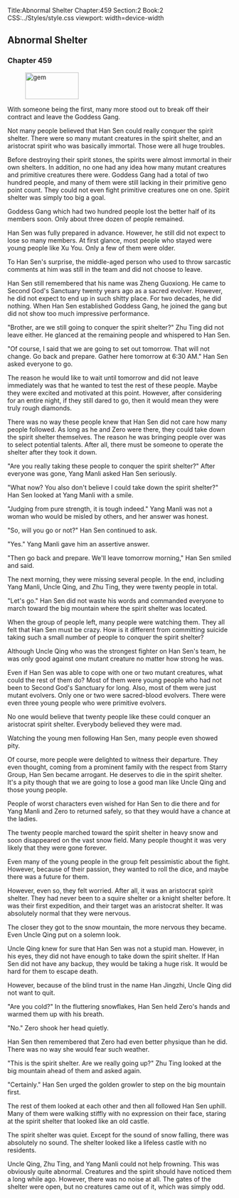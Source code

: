 Title:Abnormal Shelter 
Chapter:459 
Section:2 
Book:2 
CSS:../Styles/style.css 
viewport: width=device-width
  
## Abnormal Shelter
### Chapter 459
  
<figure>
	<img src="../Images/gem.gif" alt="gem" id="gem" width="120" height="60" />
</figure>
  

  
With someone being the first, many more stood out to break off their contract and leave the Goddess Gang.

Not many people believed that Han Sen could really conquer the spirit shelter. There were so many mutant creatures in the spirit shelter, and an aristocrat spirit who was basically immortal. Those were all huge troubles.

Before destroying their spirit stones, the spirits were almost immortal in their own shelters. In addition, no one had any idea how many mutant creatures and primitive creatures there were. Goddess Gang had a total of two hundred people, and many of them were still lacking in their primitive geno point count. They could not even fight primitive creatures one on one. Spirit shelter was simply too big a goal.

Goddess Gang which had two hundred people lost the better half of its members soon. Only about three dozen of people remained.

Han Sen was fully prepared in advance. However, he still did not expect to lose so many members. At first glance, most people who stayed were young people like Xu You. Only a few of them were older.

To Han Sen's surprise, the middle-aged person who used to throw sarcastic comments at him was still in the team and did not choose to leave.

Han Sen still remembered that his name was Zheng Guoxiong. He came to Second God's Sanctuary twenty years ago as a sacred evolver. However, he did not expect to end up in such shitty place. For two decades, he did nothing. When Han Sen established Goddess Gang, he joined the gang but did not show too much impressive performance.

"Brother, are we still going to conquer the spirit shelter?" Zhu Ting did not leave either. He glanced at the remaining people and whispered to Han Sen.

"Of course, I said that we are going to set out tomorrow. That will not change. Go back and prepare. Gather here tomorrow at 6:30 AM." Han Sen asked everyone to go.

The reason he would like to wait until tomorrow and did not leave immediately was that he wanted to test the rest of these people. Maybe they were excited and motivated at this point. However, after considering for an entire night, if they still dared to go, then it would mean they were truly rough diamonds.

There was no way these people knew that Han Sen did not care how many people followed. As long as he and Zero were there, they could take down the spirit shelter themselves. The reason he was bringing people over was to select potential talents. After all, there must be someone to operate the shelter after they took it down.

"Are you really taking these people to conquer the spirit shelter?" After everyone was gone, Yang Manli asked Han Sen seriously.

"What now? You also don't believe I could take down the spirit shelter?" Han Sen looked at Yang Manli with a smile.

"Judging from pure strength, it is tough indeed." Yang Manli was not a woman who would be misled by others, and her answer was honest.

"So, will you go or not?" Han Sen continued to ask.

"Yes." Yang Manli gave him an assertive answer.

"Then go back and prepare. We'll leave tomorrow morning," Han Sen smiled and said.

The next morning, they were missing several people. In the end, including Yang Manli, Uncle Qing, and Zhu Ting, they were twenty people in total.

"Let's go." Han Sen did not waste his words and commanded everyone to march toward the big mountain where the spirit shelter was located.

When the group of people left, many people were watching them. They all felt that Han Sen must be crazy. How is it different from committing suicide taking such a small number of people to conquer the spirit shelter?

Although Uncle Qing who was the strongest fighter on Han Sen's team, he was only good against one mutant creature no matter how strong he was.

Even if Han Sen was able to cope with one or two mutant creatures, what could the rest of them do? Most of them were young people who had not been to Second God's Sanctuary for long. Also, most of them were just mutant evolvers. Only one or two were sacred-blood evolvers. There were even three young people who were primitive evolvers.

No one would believe that twenty people like these could conquer an aristocrat spirit shelter. Everybody believed they were mad.

Watching the young men following Han Sen, many people even showed pity.

Of course, more people were delighted to witness their departure. They even thought, coming from a prominent family with the respect from Starry Group, Han Sen became arrogant. He deserves to die in the spirit shelter. It's a pity though that we are going to lose a good man like Uncle Qing and those young people.

People of worst characters even wished for Han Sen to die there and for Yang Manli and Zero to returned safely, so that they would have a chance at the ladies.

The twenty people marched toward the spirit shelter in heavy snow and soon disappeared on the vast snow field. Many people thought it was very likely that they were gone forever.

Even many of the young people in the group felt pessimistic about the fight. However, because of their passion, they wanted to roll the dice, and maybe there was a future for them.

However, even so, they felt worried. After all, it was an aristocrat spirit shelter. They had never been to a squire shelter or a knight shelter before. It was their first expedition, and their target was an aristocrat shelter. It was absolutely normal that they were nervous.

The closer they got to the snow mountain, the more nervous they became. Even Uncle Qing put on a solemn look.

Uncle Qing knew for sure that Han Sen was not a stupid man. However, in his eyes, they did not have enough to take down the spirit shelter. If Han Sen did not have any backup, they would be taking a huge risk. It would be hard for them to escape death.

However, because of the blind trust in the name Han Jingzhi, Uncle Qing did not want to quit.

"Are you cold?" In the fluttering snowflakes, Han Sen held Zero's hands and warmed them up with his breath.

"No." Zero shook her head quietly.

Han Sen then remembered that Zero had even better physique than he did. There was no way she would fear such weather.

"This is the spirit shelter. Are we really going up?" Zhu Ting looked at the big mountain ahead of them and asked again.

"Certainly." Han Sen urged the golden growler to step on the big mountain first.

The rest of them looked at each other and then all followed Han Sen uphill. Many of them were walking stiffly with no expression on their face, staring at the spirit shelter that looked like an old castle.

The spirit shelter was quiet. Except for the sound of snow falling, there was absolutely no sound. The shelter looked like a lifeless castle with no residents.

Uncle Qing, Zhu Ting, and Yang Manli could not help frowning. This was obviously quite abnormal. Creatures and the spirit should have noticed them a long while ago. However, there was no noise at all. The gates of the shelter were open, but no creatures came out of it, which was simply odd.